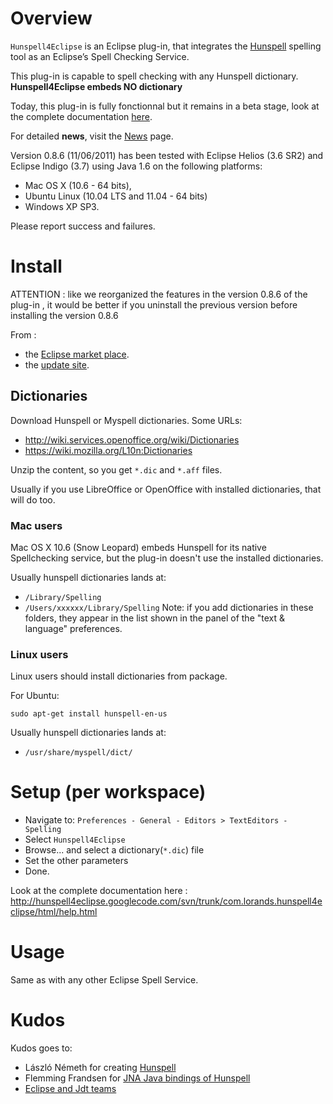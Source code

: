 # Overview #

`Hunspell4Eclipse`  is an Eclipse plug-in, that integrates the <a href='http://en.wikipedia.org/wiki/Hunspell'>Hunspell</a> spelling tool as an Eclipse’s Spell Checking Service.

This plug-in is capable to spell checking with any Hunspell dictionary. **Hunspell4Eclipse embeds NO dictionary**

Today, this plug-in is fully fonctionnal but it remains in a beta stage, look at the complete documentation <a href='http://hunspell4eclipse.googlecode.com/svn/trunk/com.lorands.hunspell4eclipse/html/help.html'>here</a>.

For detailed **news**, visit the [News](News.md) page.

Version 0.8.6 (11/06/2011) has been tested with Eclipse Helios (3.6 SR2) and Eclipse Indigo (3.7) using Java 1.6 on the following platforms:
  * Mac OS X (10.6 - 64 bits),
  * Ubuntu Linux (10.04 LTS and 11.04 - 64 bits)
  * Windows XP SP3.

Please report success and failures.

# Install #

ATTENTION : like we reorganized the features in the version 0.8.6 of the plug-in , it would be better if you uninstall the previous version before installing the version 0.8.6

From :
  * the  <a href='http://marketplace.eclipse.org/content/hunspell4eclipse-0'>Eclipse market place</a>.
  * the  <a href='http://hunspell4eclipse.googlecode.com/svn/trunk/com.lorands.hunspell4eclipse.updatesite'>update site</a>.

## Dictionaries ##

Download Hunspell or Myspell dictionaries. Some URLs:

  * http://wiki.services.openoffice.org/wiki/Dictionaries
  * https://wiki.mozilla.org/L10n:Dictionaries

Unzip the content, so you get `*.dic` and `*.aff` files.

Usually if you use LibreOffice or OpenOffice with installed dictionaries, that will do too.

### Mac users ###

Mac OS X 10.6 (Snow Leopard) embeds Hunspell for its native Spellchecking service, but the plug-in doesn't use the installed dictionaries.

Usually hunspell dictionaries lands at:
  * `/Library/Spelling`
  * `/Users/xxxxxx/Library/Spelling`
Note: if you add dictionaries in these folders, they appear in the list shown in the panel of the "text & language" preferences.

### Linux users ###

Linux users should install dictionaries from package.

For Ubuntu:
```
sudo apt-get install hunspell-en-us
```

Usually hunspell dictionaries lands at:
  * `/usr/share/myspell/dict/`


# Setup (per workspace) #

  * Navigate to: `Preferences - General - Editors > TextEditors - Spelling`
  * Select `Hunspell4Eclipse`
  * Browse... and select a dictionary(`*.dic`) file
  * Set the other parameters
  * Done.

Look at the complete documentation here : http://hunspell4eclipse.googlecode.com/svn/trunk/com.lorands.hunspell4eclipse/html/help.html

# Usage #

Same as with any other Eclipse Spell Service.

# Kudos #

Kudos goes to:

  * László Németh for creating <a href='http://hunspell.sourceforge.net/'>Hunspell</a>
  * Flemming Frandsen for <a href='http://dren.dk/hunspell.html'>JNA Java bindings of Hunspell</a>
  * <a href='http://eclipse.org'>Eclipse and Jdt teams</a>